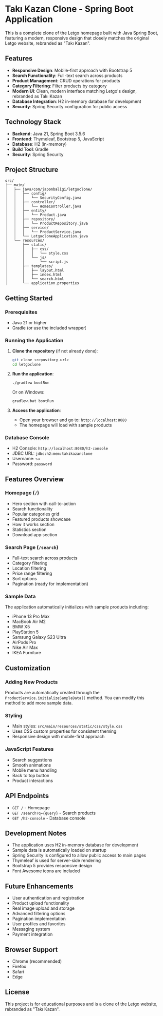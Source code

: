 # Takı Kazan Clone - Spring Boot Application

This is a complete clone of the Letgo homepage built with Java Spring Boot, featuring a modern, responsive design that closely matches the original Letgo website, rebranded as "Takı Kazan".

## Features

- **Responsive Design**: Mobile-first approach with Bootstrap 5
- **Search Functionality**: Full-text search across products
- **Product Management**: CRUD operations for products
- **Category Filtering**: Filter products by category
- **Modern UI**: Clean, modern interface matching Letgo's design, rebranded as Takı Kazan
- **Database Integration**: H2 in-memory database for development
- **Security**: Spring Security configuration for public access

## Technology Stack

- **Backend**: Java 21, Spring Boot 3.5.6
- **Frontend**: Thymeleaf, Bootstrap 5, JavaScript
- **Database**: H2 (in-memory)
- **Build Tool**: Gradle
- **Security**: Spring Security

## Project Structure

```
src/
├── main/
│   ├── java/com/japonbaligi/letgoclone/
│   │   ├── config/
│   │   │   └── SecurityConfig.java
│   │   ├── controller/
│   │   │   └── HomeController.java
│   │   ├── entity/
│   │   │   └── Product.java
│   │   ├── repository/
│   │   │   └── ProductRepository.java
│   │   ├── service/
│   │   │   └── ProductService.java
│   │   └── LetgocloneApplication.java
│   └── resources/
│       ├── static/
│       │   ├── css/
│       │   │   └── style.css
│       │   └── js/
│       │       └── script.js
│       ├── templates/
│       │   ├── layout.html
│       │   ├── index.html
│       │   └── search.html
│       └── application.properties
```

## Getting Started

### Prerequisites

- Java 21 or higher
- Gradle (or use the included wrapper)

### Running the Application

1. **Clone the repository** (if not already done):
   ```bash
   git clone <repository-url>
   cd letgoclone
   ```

2. **Run the application**:
   ```bash
   ./gradlew bootRun
   ```
   
   Or on Windows:
   ```cmd
   gradlew.bat bootRun
   ```

3. **Access the application**:
   - Open your browser and go to: `http://localhost:8080`
   - The homepage will load with sample products

### Database Console

- H2 Console: `http://localhost:8080/h2-console`
- JDBC URL: `jdbc:h2:mem:takikazanclone`
- Username: `sa`
- Password: `password`

## Features Overview

### Homepage (`/`)
- Hero section with call-to-action
- Search functionality
- Popular categories grid
- Featured products showcase
- How it works section
- Statistics section
- Download app section

### Search Page (`/search`)
- Full-text search across products
- Category filtering
- Location filtering
- Price range filtering
- Sort options
- Pagination (ready for implementation)

### Sample Data
The application automatically initializes with sample products including:
- iPhone 13 Pro Max
- MacBook Air M2
- BMW X5
- PlayStation 5
- Samsung Galaxy S23 Ultra
- AirPods Pro
- Nike Air Max
- IKEA Furniture

## Customization

### Adding New Products
Products are automatically created through the `ProductService.initializeSampleData()` method. You can modify this method to add more sample data.

### Styling
- Main styles: `src/main/resources/static/css/style.css`
- Uses CSS custom properties for consistent theming
- Responsive design with mobile-first approach

### JavaScript Features
- Search suggestions
- Smooth animations
- Mobile menu handling
- Back to top button
- Product interactions

## API Endpoints

- `GET /` - Homepage
- `GET /search?q={query}` - Search products
- `GET /h2-console` - Database console

## Development Notes

- The application uses H2 in-memory database for development
- Sample data is automatically loaded on startup
- Spring Security is configured to allow public access to main pages
- Thymeleaf is used for server-side rendering
- Bootstrap 5 provides responsive design
- Font Awesome icons are included

## Future Enhancements

- User authentication and registration
- Product upload functionality
- Real image upload and storage
- Advanced filtering options
- Pagination implementation
- User profiles and favorites
- Messaging system
- Payment integration

## Browser Support

- Chrome (recommended)
- Firefox
- Safari
- Edge

## License

This project is for educational purposes and is a clone of the Letgo website, rebranded as "Takı Kazan".

